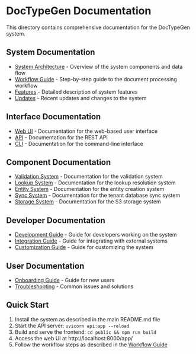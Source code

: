 # DocTypeGen Documentation

This directory contains comprehensive documentation for the DocTypeGen system.

## System Documentation

- [System Architecture](system_architecture.md) - Overview of the system components and data flow
- [Workflow Guide](workflow_guide.md) - Step-by-step guide to the document processing workflow
- [Features](features.md) - Detailed description of system features
- [Updates](updates.md) - Recent updates and changes to the system

## Interface Documentation

- [Web UI](dashboard/README.md) - Documentation for the web-based user interface
- [API](api/README.md) - Documentation for the REST API
- [CLI](cli/README.md) - Documentation for the command-line interface

## Component Documentation

- [Validation System](validation/README.md) - Documentation for the validation system
- [Lookup System](lookup/README.md) - Documentation for the lookup resolution system
- [Entity System](entity/README.md) - Documentation for the entity creation system
- [Sync System](sync/README.md) - Documentation for the tenant database sync system
- [Storage System](storage/README.md) - Documentation for the S3 storage system

## Developer Documentation

- [Development Guide](development.md) - Guide for developers working on the system
- [Integration Guide](integration_guide.md) - Guide for integrating with external systems
- [Customization Guide](customization.md) - Guide for customizing the system

## User Documentation

- [Onboarding Guide](onboarding.md) - Guide for new users
- [Troubleshooting](troubleshooting.md) - Common issues and solutions

## Quick Start

1. Install the system as described in the main README.md file
2. Start the API server: `uvicorn api:app --reload`
3. Build and serve the frontend: `cd public && npm run build`
4. Access the web UI at http://localhost:8000/app/
5. Follow the workflow steps as described in the [Workflow Guide](workflow_guide.md)
